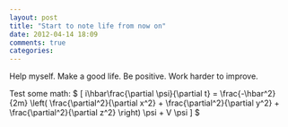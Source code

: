 ```yaml
---
layout: post
title: "Start to note life from now on"
date: 2012-04-14 18:09
comments: true
categories: 
---
```


Help myself.
Make a good life.
Be positive.
Work harder to improve.

Test some math:
$
\[ i\hbar\frac{\partial \psi}{\partial t}
  = \frac{-\hbar^2}{2m} \left(
    \frac{\partial^2}{\partial x^2}
    + \frac{\partial^2}{\partial y^2}
    + \frac{\partial^2}{\partial z^2}
  \right) \psi + V \psi \]
$
